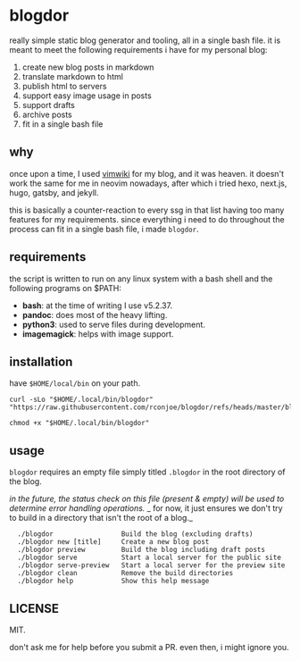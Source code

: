 # blogdor

really simple static blog generator and tooling, all in a single bash file.
it is meant to meet the following requirements i have for my personal blog:

1. create new blog posts in markdown
2. translate markdown to html
3. publish html to servers
4. support easy image usage in posts
5. support drafts
6. archive posts
7. fit in a single bash file

## why

once upon a time, I used [vimwiki](https://github.com/vimwiki/vimwiki) for my blog, and it was heaven.
it doesn't work the same for me in neovim nowadays, after which i tried hexo, next.js, hugo, gatsby, and jekyll.

this is basically a counter-reaction to every ssg in that list having too many features for my requirements.
since everything i need to do throughout the process can fit in a single bash file, i made `blogdor`.

## requirements

the script is written to run on any linux system with a bash shell and the following programs on $PATH:

- **bash**: at the time of writing I use v5.2.37.
- **pandoc**: does most of the heavy lifting.
- **python3**: used to serve files during development.
- **imagemagick**: helps with image support.

## installation

have `$HOME/local/bin` on your path.

```
curl -sLo "$HOME/.local/bin/blogdor" "https://raw.githubusercontent.com/rconjoe/blogdor/refs/heads/master/blogdor"

chmod +x "$HOME/.local/bin/blogdor"
```

## usage

`blogdor` requires an empty file simply titled `.blogdor` in the root directory of the blog.

_in the future, the status check on this file (present & empty) will be used to determine error handling operations._
_ for now, it just ensures we don't try to build in a directory that isn't the root of a blog._

```
  ./blogdor                 Build the blog (excluding drafts)
  ./blogdor new [title]     Create a new blog post
  ./blogdor preview         Build the blog including draft posts
  ./blogdor serve           Start a local server for the public site
  ./blogdor serve-preview   Start a local server for the preview site
  ./blogdor clean           Remove the build directories
  ./blogdor help            Show this help message
```

## LICENSE

MIT.

don't ask me for help before you submit a PR. even then, i might ignore you.
